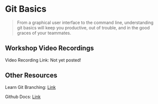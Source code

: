 # Git Basics
> From a graphical user interface to the command line, understanding git basics will keep you productive, out of trouble, and in the good graces of your teammates. 

## Workshop Video Recordings

Video Recording Link: Not yet posted!

## Other Resources

Learn Git Branching: [Link](https://learngitbranching.js.org/)

Github Docs: [Link](https://docs.github.com/en/github/getting-started-with-github/quickstart/git-and-github-learning-resources)



